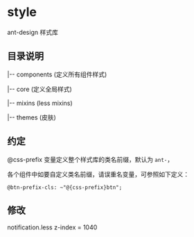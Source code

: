 # style

ant-design 样式库

## 目录说明

|-- components  (定义所有组件样式)

|-- core  (定义全局样式)

|-- mixins  (less mixins)

|-- themes  (皮肤)

## 约定

@css-prefix 变量定义整个样式库的类名前缀，默认为 `ant-`，

各个组件中如要自定义类名前缀，请误重名变量，可参照如下定义：

`@btn-prefix-cls: ~"@{css-prefix}btn";`

## 修改
notification.less z-index = 1040
